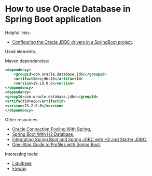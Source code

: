 # How to use Oracle Database in Spring Boot application

Helpful links:

- [Configuring the Oracle JDBC drivers in a SpringBoot project](https://blogs.oracle.com/developers/post/configuring-the-oracle-jdbc-drivers-in-a-springboot-project).

Used elements:

Maven dependencies:

```xml
<dependency>
    <groupId>com.oracle.database.jdbc</groupId>
    <artifactId>ojdbc10</artifactId>
    <version>19.18.0.0</version>
</dependency>
<dependency>
<groupId>com.oracle.database.jdbc</groupId>
<artifactId>ucp</artifactId>
<version>23.2.0.0</version>
</dependency>
```

Other resources:

- [Oracle Connection Pooling With Spring](https://www.baeldung.com/spring-oracle-connection-pooling),
- [Spring Boot With H2 Database](https://www.baeldung.com/spring-boot-h2-database),
- [Integrating Spring Boot and Spring JDBC with H2 and Starter JDBC](https://www.springboottutorial.com/spring-boot-and-spring-jdbc-with-h2),
- [One-Stop Guide to Profiles with Spring Boot](https://reflectoring.io/spring-boot-profiles/).

Interesting tools:

- [Liquibase](https://www.liquibase.org/),
- [Flyway](https://flywaydb.org/).
